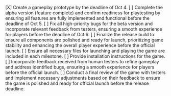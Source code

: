 [X] Create a gameplay prototype by the deadline of Oct 4.
[ ] Complete the alpha version (feature complete) and confirm readiness for playtesting by ensuring all features are fully implemented and functional before the deadline of Oct 5.
[ ] Fix all high-priority bugs for the beta version and incorporate relevant feedback from testers, ensuring a smooth experience for players before the deadline of Oct 6.
[ ] Finalize the release build to ensure all components are polished and ready for launch, prioritizing game stability and enhancing the overall player experience before the official launch.
[ ] Ensure all necessary files for launching and playing the game are included in each milestone.
[ ] Provide installation instructions for the game.
[ ] Incorporate feedback received from human testers to refine gameplay and address identified bugs, ensuring a smooth experience for players before the official launch.
[ ] Conduct a final review of the game with testers and implement necessary adjustments based on their feedback to ensure the game is polished and ready for official launch before the release deadline.